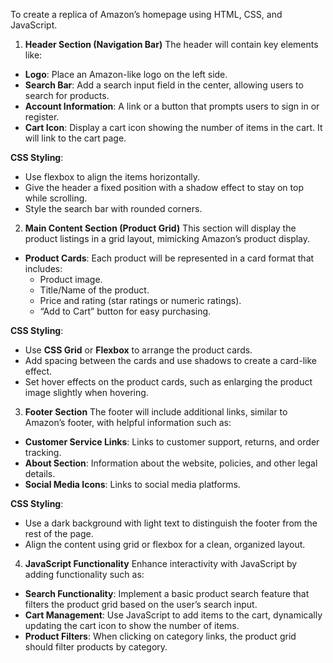 To create a replica of Amazon’s homepage using HTML, CSS, and JavaScript.

1. **Header Section (Navigation Bar)**
The header will contain key elements like:
- **Logo**: Place an Amazon-like logo on the left side.
- **Search Bar**: Add a search input field in the center, allowing users to search for products.
- **Account Information**: A link or a button that prompts users to sign in or register.
- **Cart Icon**: Display a cart icon showing the number of items in the cart. It will link to the cart page.

**CSS Styling**:
- Use flexbox to align the items horizontally.
- Give the header a fixed position with a shadow effect to stay on top while scrolling.
- Style the search bar with rounded corners.

2. **Main Content Section (Product Grid)**
This section will display the product listings in a grid layout, mimicking Amazon’s product display.

- **Product Cards**: Each product will be represented in a card format that includes:
  - Product image.
  - Title/Name of the product.
  - Price and rating (star ratings or numeric ratings).
  - “Add to Cart” button for easy purchasing.

**CSS Styling**:
- Use **CSS Grid** or **Flexbox** to arrange the product cards.
- Add spacing between the cards and use shadows to create a card-like effect.
- Set hover effects on the product cards, such as enlarging the product image slightly when hovering.
  
3. **Footer Section**
The footer will include additional links, similar to Amazon’s footer, with helpful information such as:

- **Customer Service Links**: Links to customer support, returns, and order tracking.
- **About Section**: Information about the website, policies, and other legal details.
- **Social Media Icons**: Links to social media platforms.

**CSS Styling**:
- Use a dark background with light text to distinguish the footer from the rest of the page.
- Align the content using grid or flexbox for a clean, organized layout.

 4. **JavaScript Functionality**
Enhance interactivity with JavaScript by adding functionality such as:

- **Search Functionality**: Implement a basic product search feature that filters the product grid based on the user’s search input.
- **Cart Management**: Use JavaScript to add items to the cart, dynamically updating the cart icon to show the number of items.
- **Product Filters**: When clicking on category links, the product grid should filter products by category.
